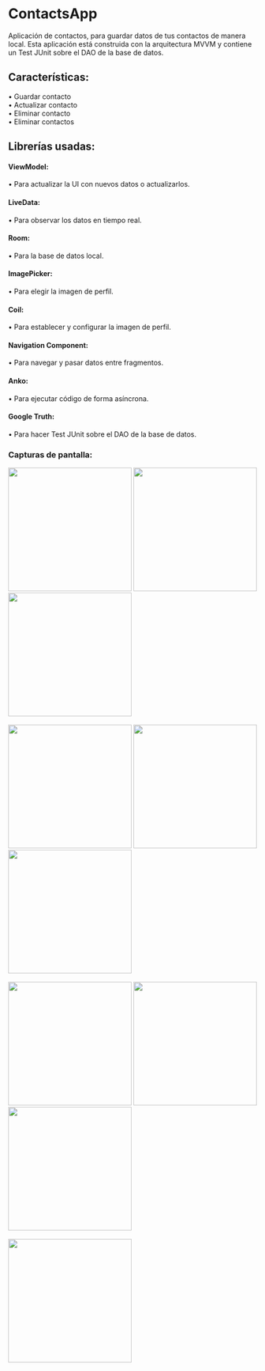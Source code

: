 # ContactsApp
Aplicación de contactos, para guardar datos de tus contactos de manera local. Esta aplicación está construida con la arquitectura MVVM y contiene un Test JUnit sobre el DAO de la base de datos.

<h2>Características:</h2>
• Guardar contacto
<br>
• Actualizar contacto
<br>
• Eliminar contacto
<br>
• Eliminar contactos

<h2>Librerías usadas:</h2>

<h4>ViewModel:</h4>
• Para actualizar la UI con nuevos datos o actualizarlos.
<br>
<h4>LiveData:</h4>
• Para observar los datos en tiempo real.
<br>
<h4>Room:</h4>
• Para la base de datos local.
<br>
<h4>ImagePicker:</h4>
• Para elegir la imagen de perfil.
<br>
<h4>Coil:</h4>
• Para establecer y configurar la imagen de perfil.
<br>
<h4>Navigation Component:</h4>
• Para navegar y pasar datos entre fragmentos.
<br>
<h4>Anko:</h4>
• Para ejecutar código de forma asíncrona.
<br>
<h4>Google Truth:</h4>
• Para hacer Test JUnit sobre el DAO de la base de datos. 

<h3>Capturas de pantalla:</h3>

<div class="row">
      	<img src="https://blogger.googleusercontent.com/img/a/AVvXsEhqEKX9-kgzM2mRu8vVsg2uCrg2MzxRskwQ2t6TD2Oe8XAAk3u8RmzCFg_67uW4NFcmM_plsGwm-VPcOq2z34Mr-mFd-tzrY9es1Z0dym7-OrQEVmIQ8G0yuSDR0kgFBPPYeGr_V4QLX8jWbUcKFI96FSim3tMjUXU-_0qNInhy-Gq0Pj-BCrT8ZMNH=s16000" width="250">
        <img src="https://blogger.googleusercontent.com/img/a/AVvXsEhR-Z43s62rxIOqdm3RiQsb0zFfushlg955YMo33spweHKDmPj8_IC-wmrAcu-L9fOPNvb_bh7Y_A8kkIU-thfNNbXoWM6yI8dMtM2HAeqICB6K8X8p9UqRjyp2jTt2bwEFhFrByZLxAkhFyKinWhs18CAR1Q4Tmhc12O7rpcIMZpP1LF4yJ2IOztgc=s16000" width="250">
        <img src="https://blogger.googleusercontent.com/img/a/AVvXsEg5oj4jNjCB2aKcpu28d4yE6l8aG88EW_InecRfw0J441DQsIBSP3Ks7BJ7zlA2F09ycArbIt5E38kNR3sGPO5c09MwYT7iHXYU4UqaXOtXLVrvrV_IgfjN2RCFkMJLvPvAWacEhQufnH0o3jlKowXmyvoeLTt7qBlbWXKAU4HiiyGiTRYDKGNXhP2c=s16000" width="250">
</div>

<br>

<div class="row">
        <img src="https://blogger.googleusercontent.com/img/a/AVvXsEg_Rdy_u5V99nQtTVZrE4DcpxU5qrIVNLUhgqn0lE2MtkcG82rmVbBmmq14_4uYOflYUuP6iYYPf7cMIQmaP1WTGNdtEs-g44_Nh_9NLoAGwT8SXlg5SV9rFLI2CUDm_-TiSDHFkheL8bF0p02AfCVdOazr35LfSBFg3c7mM37Caf34fKWytMtEs-7E=s16000" width="250">
        <img src="https://blogger.googleusercontent.com/img/a/AVvXsEhhad-_d8a1wWSOlu-_fp-2N3RNA1pw6L1GSk4i3Nnz1DrjlDRc2Cq_EWk0A7zeqR-JbU3rPjnrfEeIUeVRyaSz73sjQspPorA3S08EnDdN845IHUHFC2W4In76eYUwmYiG5zgw54FvrkJfdsYXoHzCtimW6lu6H1yga55BTMgB2MUZQ4ix_1RnJdm1=s16000" width="250">
        <img src="https://blogger.googleusercontent.com/img/a/AVvXsEiHY5Pa0CK1M88yxzyc3FGc4t-8xRPgljMAF1s5JUmmlZcC8d70zHJx6_26mEPcbzJMlbi3M78MbkqTVK2kkbVcrWdDL4pMGWLOEP1zLoAxc9M2NSXEOOLqHhQ48MhbyiKcumVjY9JqY0dG2mxZZLSOZ957FgvVUi9eadOwQtJuYgyddr3DDh961UEn=s16000" width="250">
</div>

<br>

<div class="row">
        <img src="https://blogger.googleusercontent.com/img/a/AVvXsEiZFkvGZw1qa8DI9sq-DoR9sqHtPCkcljkuE3veBc-e3m9yWcRAtC1jE9wV6cdp22WvV7cjuyGLblAlMu7nYOQ-iIpHLqSIY-I8uEcsmPMRJFyYRN8b62rW_gro8LPiLS_PxB6IIevRC3ya4FcQ-ZotTlRW6zVwM9nL8mPIEJDUkZlUpHKg0GbOW7HY=s16000" width="250">
        <img src="https://blogger.googleusercontent.com/img/a/AVvXsEj7VaZm5cyurHWeDNOLrk5ZuMP7aRPcb9qO0zZ04qXWeCD5sKlj9qPj6_3GnLZK2VKZcCgKCZBQjb0IyHKBoLKCChJ8wlGWoKiEOeuKo83NFqtk81w_KtmX5e_XrVlPJoQeROTuwSzpvJ5OsqUeZMaPCVW34jjFc_UjCeAqzsOFsux5s1pIkgZti6i2=s16000" width="250">
        <img src="https://blogger.googleusercontent.com/img/a/AVvXsEiUo5Qo7MPD4K0FwSM42d6NCPo9yMKO3XcQ99ZslegBFPVuaJcuTPnBxsrrmhEMZ95u_oL0d0a6djgkFWhJWOUSyyLOuVL8BBCt4luQQz79W2XxE-u1O84Kr_AWPeNWuSWyRrxLyyKBKG7p1qiIUgzBuk9vNrqVJ6WgZjK1qCNCdPWQI5Onm0a8M0fX=s16000" width="250">   	
</div>

<br>

<div class="row">
      	<img src="https://blogger.googleusercontent.com/img/a/AVvXsEhoOh_oIPl_2ki7QJaQreH3Ro9imiVN7jA4zDgIir328Acc3bxMkflU3Mc2un27C6Vc-7HEQUnOXDA-Vo0zDp8XFXgSdi0ACiLMUf-RIX-e2kRUEwLJjRkV-zUU75qNdqrtmSkB83sz4MkPaIU_9yYGul85yVtLZNPOH_zO9o091SBTugY0u1g-UeYU=s16000" width="250">
</div>
